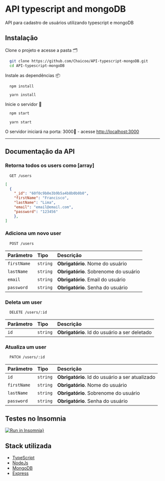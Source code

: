 
# API typescript and mongoDB

API para cadastro de usuários utilizando typescript e mongoDB

## Instalação

Clone o projeto e acesse a pasta 🗂️

```bash
  git clone https://github.com/Chaicoo/API-typescript-mongoDB.git
  cd API-typescript-mongoDB

```

Instale as dependências 📦️

```bash
  npm install

  yarn install
```

Inicie o servidor 🚀️

```bash
  npm start

  yarn start
```

O servidor iniciará na porta: 3000🚪 - acesse <http://localhost:3000>

------

## Documentação da API

### Retorna todos os users como [array]

```http
  GET /users
```

```json
[
  {
    "_id": "60f0c9b0e3b9b5a4b8b0b0b0",
    "firstName": "Francisco",
    "lastName": "Lima",
    "email": "email@email.com",
    "password": "123456"
    },
]
```

### Adiciona um novo user

```http
  POST /users
```

| Parâmetro   | Tipo       | Descrição                           |
| :---------- | :--------- | :---------------------------------- |
| `firstName`      | `string`   | **Obrigatório**. Nome do usuário    |
| `lastName`      | `string`   | **Obrigatório**. Sobrenome do usuário    |
| `email`     | `string`   | **Obrigatório**. Email do usuário   |
| `password`  | `string`   | **Obrigatório**. Senha do usuário   |

### Deleta um user

```http
  DELETE /users/:id
```

| Parâmetro | Tipo     | Descrição                       |
| :-------- | :------- | :------------------------------ |
| `id`      | `string` | **Obrigatório**. Id do usuário a ser deletado |

### Atualiza um user

```http
  PATCH /users/:id
```

| Parâmetro | Tipo     | Descrição                       |
| :-------- | :------- | :------------------------------ |
| `id`      | `string` | **Obrigatório**. Id do usuário a ser atualizado |
| `firstName`      | `string`   | **Obrigatório**. Nome do usuário    |
| `lastName`      | `string`   | **Obrigatório**. Sobrenome do usuário    |
| `password`  | `string`   | **Obrigatório**. Senha do usuário   |

## Testes no Insomnia

[![Run in Insomnia}](https://insomnia.rest/images/run.svg)](https://insomnia.rest/run/?label=API%20typescript%20and%20mongoDB&uri=https%3A%2F%2Fraw.githubusercontent.com%2FChaicoo%2FAPI-typescript-mongoDB%2Fmain%2FInsomnia_2023-05-14.json)

## Stack utilizada

* [TypeScript](https://www.typescriptlang.org/)
* [NodeJs](https://nodejs.org/en/)
* [MongoDB](https://www.mongodb.com/)
* [Express](https://expressjs.com/pt-br/)

